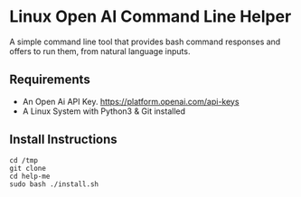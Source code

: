 # Linux Open AI Command Line Helper
A simple command line tool that provides bash command responses and offers to run them, from natural language inputs.

## Requirements

 - An Open Ai API Key. https://platform.openai.com/api-keys
 - A Linux System with Python3 & Git installed

## Install Instructions

```
cd /tmp
git clone
cd help-me
sudo bash ./install.sh
```
